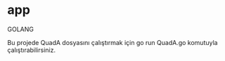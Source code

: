 # app
GOLANG


Bu projede QuadA dosyasını çalıştırmak için go run QuadA.go komutuyla çalıştırabilirsiniz.
